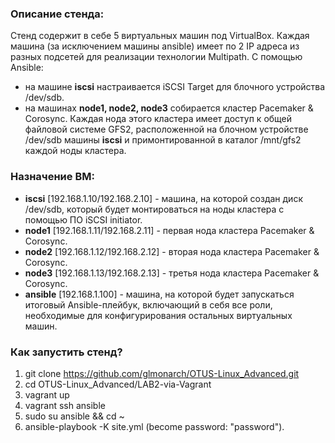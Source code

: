 ### Описание стенда:

Стенд содержит в себе 5 виртуальных машин под VirtualBox. Каждая машина (за исключением машины ansible) имеет по 2 IP адреса из разных подсетей для реализации технологии Multipath. С помощью Ansible: 
* на машине **iscsi** настраивается iSCSI Target для блочного устройства /dev/sdb.
* на машинах **node1, node2, node3** собирается кластер Pacemaker & Corosync. Каждая нода этого кластера имеет доступ к общей файловой системе GFS2, расположенной на блочном устройстве /dev/sdb машины **iscsi** и примонтированной в каталог /mnt/gfs2 каждой ноды кластера.

### Назначение ВМ:

* **iscsi** [192.168.1.10/192.168.2.10] - машина, на которой создан диск /dev/sdb, который будет монтироваться на ноды кластера с помощью ПО iSCSI initiator.
* **node1** [192.168.1.11/192.168.2.11] - первая нода кластера Pacemaker & Corosync.
* **node2** [192.168.1.12/192.168.2.12] - вторая нода кластера Pacemaker & Corosync.
* **node3** [192.168.1.13/192.168.2.13] - третья нода кластера Pacemaker & Corosync.
* **ansible** [192.168.1.100] - машина, на которой будет запускаться итоговый Ansible-плейбук, включающий в себя все роли, необходимые для конфигурирования остальных виртуальных машин.

### Как запустить стенд?

1. git clone https://github.com/glmonarch/OTUS-Linux_Advanced.git
2. cd OTUS-Linux_Advanced/LAB2-via-Vagrant
3. vagrant up
4. vagrant ssh ansible
5. sudo su ansible && cd ~
6. ansible-playbook -K site.yml (become password: "password").
